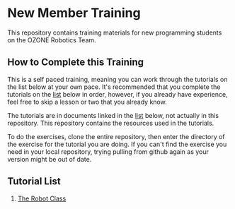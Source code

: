 # New Member Training
This repository contains training materials for new programming students on the OZONE Robotics Team.

## How to Complete this Training
This is a self paced training, meaning you can work through the tutorials on the list below at your own pace. It's recommended that you complete the tutorials on the [list](https://github.com/olentangyfrc/New-Member-Training/edit/test/README.md#tutorial-list) below in order, however, if you already have experience, feel free to skip a lesson or two that you already know.

The tutorials are in documents linked in the [list](https://github.com/olentangyfrc/New-Member-Training/edit/test/README.md#tutorial-list) below, not actually in this repository. This repository contains the resources used in the tutorials.

To do the exercises, clone the entire repository, then enter the directory of the exercise for the tutorial you are doing. If you can't find the exercise you need in your local repository, trying pulling from github again as your version might be out of date.

## Tutorial List
1. [The Robot Class](https://docs.google.com/document/d/1v7erM0mteAZZjO-BOrxYyaHZuWeG20AdYuosvo2PjBU/edit?usp=sharing)
